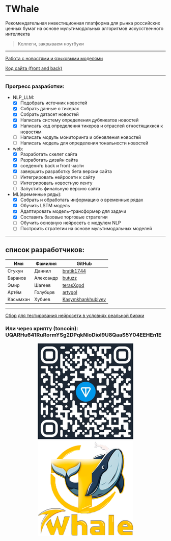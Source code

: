# TWhale

Рекомендательная инвестиционная платформа для рынка российских ценных бумаг на основе мультимодальных алгоритмов искусственного интеллекта

> Коллеги, закрываем ноутбуки

---

[Работа с новостями и языковыми моделями](https://github.com/bratik1744/TWhale/tree/dev-NLP_LLM)

[Код сайта (front and back)](https://github.com/bratik1744/TWhale/tree/dev-web)

---

### Прогресс разработки: ###
* NLP_LLM:
  - [x] Подобрать источник новостей
  - [x] Собрать данные о тикерах
  - [x] Собрать датасет новостей
  - [x] Написать систему определения дубликатов новостей
  - [x] Написать код определения тикеров и отраслей отностящихкся к новостям
  - [ ] Написать модуль мониторинга и обновления новостей
  - [ ] Написать модель для определения тональности новостей
* web:
  - [x] Разработать скелет сайта
  - [x] Разработать дизайн сайта
  - [x] соеденить back и front части
  - [x] завершить разработку бета версии сайта
  - [ ] Интегрировать нейросети к сайту
  - [ ] Интегрировать новостную ленту
  - [ ] Запустить финальную версию сайта
* ML(временные ряды):
  - [x] Собрать и обработать информацию о временных рядах
  - [x] Обучить LSTM модель
  - [x] Адаптировать модель-трансформер для задачи
  - [x] Составить базовые торговые стратегии
  - [ ] Обучить основную нейросеть с модулем NLP
  - [ ] Построить стратегии на основе мультимодальных моделей

---

## список разработчиков:
| Имя      | Фамилия   | GitHub                                                    |
|----------|-----------|-----------------------------------------------------------|
| Стукун   | Даниил    | [bratik1744](https://github.com/bratik1744)               |
| Баранов  | Александр | [butuzz](https://github.com/butuzzz)                      |
| Эмир     | Шагеев    | [terasXgod](https://github.com/terasXgod)                 |
| Артём    | Голубцов  | [artygol](https://github.com/artygol)                     |
| Касымхан | Хубиев    | [Kasymkhankhubiyev](https://github.com/Kasymkhankhubiyev) |

---

[Сбор для тестирования нейросети в условиях реальной биржи](https://www.tinkoff.ru/cf/4I7TnmPpO2e)

<h3>Или через крипту (toncoin): UQARHu641RuRormYSg2DPqkNIoDiol9U8QaaS5Y04EEHEn1E</h3>

<p align="center">
  <img height="300" width="300" src="https://github.com/bratik1744/TWhale/blob/main/additional_files/ton.jpg" />
  <img height="300" width="300" src="https://github.com/bratik1744/TWhale/blob/main/additional_files/logo_new.png" />
</p>



